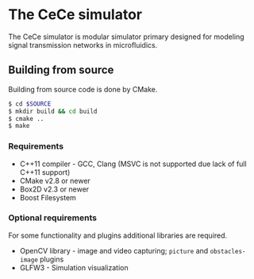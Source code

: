 
# The CeCe simulator

The CeCe simulator is modular simulator primary designed for modeling signal
transmission networks in microfluidics.

## Building from source

Building from source code is done by CMake.

```bash
$ cd $SOURCE
$ mkdir build && cd build
$ cmake ..
$ make
```

### Requirements

* C++11 compiler - GCC, Clang (MSVC is not supported due lack of full C++11 support)
* CMake v2.8 or newer
* Box2D v2.3 or newer
* Boost Filesystem

### Optional requirements

For some functionality and plugins additional libraries are required.

* OpenCV library - image and video capturing; `picture` and `obstacles-image` plugins
* GLFW3 - Simulation visualization
